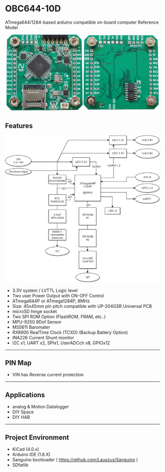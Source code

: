 # OBC644-10D
ATmega644/1284-based arduino compatible on-board computer Reference Model

![PCB_3D](/img/OBC644-10D-BRD.png?raw=true)

## Features ##

![system_diagram](/img/SystemBlock.png?raw=true)

- 3.3V system / LVTTL Logic level
- Two user Power Output with ON-OFF Control
- ATmega644P or ATmega1284P, 8MHz
- Size: 45x45mm  pin pitch compatible with UP-204GSR Universal PCB
- microSD hinge socket
- Two SPI ROM Option (FlashROM, FRAM, etc..)
- MPU-9250 9Dof Sensor
- MS5611  Baromater
- RX8900 RealTime Clock (TCXO) (Backup Battery Option)
- INA226 Current Shunt monitor
- I2C x1, UART x2, SPIx1, UserADCch x8, GPIOx12  

----------
## PIN Map ##
- VIN has Reverse current protection

----------

## Applications ##

- analog & Motion Datalogger
- DIY Space
- DIY HAB

----------

## Project Environment ##

- KiCad (4.0.x)
- Arduino IDE (1.8.X)
- Sanguino bootloader ( https://github.com/Lauszus/Sanguino )
- SDfatlib 
